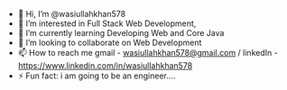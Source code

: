 - 👋 Hi, I’m @wasiullahkhan578
- 👀 I’m interested in Full Stack Web Development,
- 🌱 I’m currently learning Developing Web and Core Java
- 💞️ I’m looking to collaborate on Web Development 
- 📫 How to reach me gmail - wasiullahkhan578@gmail.com / linkedIn - https://www.linkedin.com/in/wasiullahkhan578
- ⚡ Fun fact: i am going to be an engineer....

<!---
wasiullahkhan578/wasiullahkhan578 is a ✨ special ✨ repository because its `README.md` (this file) appears on your GitHub profile.
You can click the Preview link to take a look at your changes.
--->

